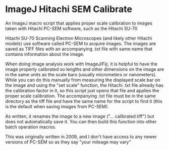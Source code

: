 # ImageJ Hitachi SEM Calibrate
An ImageJ macro script that applies proper scale calibration to images taken with Hitachi PC-SEM software, such as the Hitachi SU-70

Hitachi SU-70 Scanning Electron Microscopes (and likely other Hitachi models) use software called PC-SEM to acquire images.  The images are saved as TIFF files with an accompanying .txt file with same name that contains information about the image.

When doing image analysis work with ImageJ/Fiji, it is helpful to have the image properly calibrated so lengths and other
dimensions on the image are in the same units as the scale bars (usually micrometers or nanometers).  While you can do 
this manually from measuring the displayed scale bar on the image and using the "set scale" function, the Hitachi .txt
file already has the calibration factor in it, so this script just opens that file and applies the proper scale calibration. The accompanying .txt file must be in the same directory as the tiff file and have the same name for the script to find it (this is the default when saving images from PC-SEM).  

As written, it renames the image to a new image ("... calibrated.tiff") but does not automatically save it.  You can then
build this function into other batch operation macros.

This was originally written in 2009, and I don't have access to any newer versions of PC-SEM so as they say "your mileage may vary"
